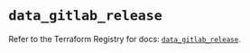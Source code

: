 # `data_gitlab_release`

Refer to the Terraform Registry for docs: [`data_gitlab_release`](https://registry.terraform.io/providers/gitlabhq/gitlab/18.5.0/docs/data-sources/release).

